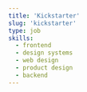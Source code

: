 ```yaml
---
title: 'Kickstarter'
slug: 'kickstarter'
type: job
skills:
  - frontend
  - design systems
  - web design
  - product design
  - backend
---
```


